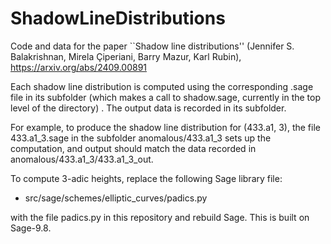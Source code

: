 # ShadowLineDistributions


Code and data for the paper ``Shadow line distributions'' (Jennifer S. Balakrishnan, Mirela Çiperiani, Barry Mazur, Karl Rubin), 
https://arxiv.org/abs/2409.00891

Each shadow line distribution is computed using the corresponding .sage file in its subfolder (which makes a call to shadow.sage, currently in the top level of the directory) . 
The output data is recorded in its subfolder. 

For example, to produce the shadow line distribution for (433.a1, 3), the file 433.a1_3.sage in the subfolder anomalous/433.a1_3 sets up the computation, and output should match the data recorded in anomalous/433.a1_3/433.a1_3_out.


To compute 3-adic heights, replace the following Sage library file:
* src/sage/schemes/elliptic_curves/padics.py
  
with the file padics.py in this repository and rebuild Sage. This is built on Sage-9.8.
